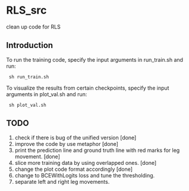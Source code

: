 # RLS_src
clean up code for RLS

## Introduction
To run the training code, specify the input arguments in run_train.sh and run:

<code> sh run_train.sh </code>

To visualize the results from certain checkpoints, specify the input arguments in plot_val.sh and run:

<code> sh plot_val.sh </code>


## TODO
1. check if there is bug of the unified version [done]
2. improve the code by use metaphor [done]
3. print the prediction line and ground truth line with red marks for leg movement. [done]
4. slice more training data by using overlapped ones. [done]
5. change the plot code format accordingly [done]
6. change to BCEWithLogits loss and tune the thresholding.
7. separate left and right leg movements.

